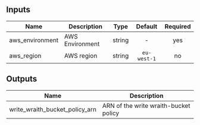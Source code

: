 
## Inputs

| Name | Description | Type | Default | Required |
|------|-------------|:----:|:-----:|:-----:|
| aws_environment | AWS Environment | string | - | yes |
| aws_region | AWS region | string | `eu-west-1` | no |

## Outputs

| Name | Description |
|------|-------------|
| write_wraith_bucket_policy_arn | ARN of the write wraith-bucket policy |

